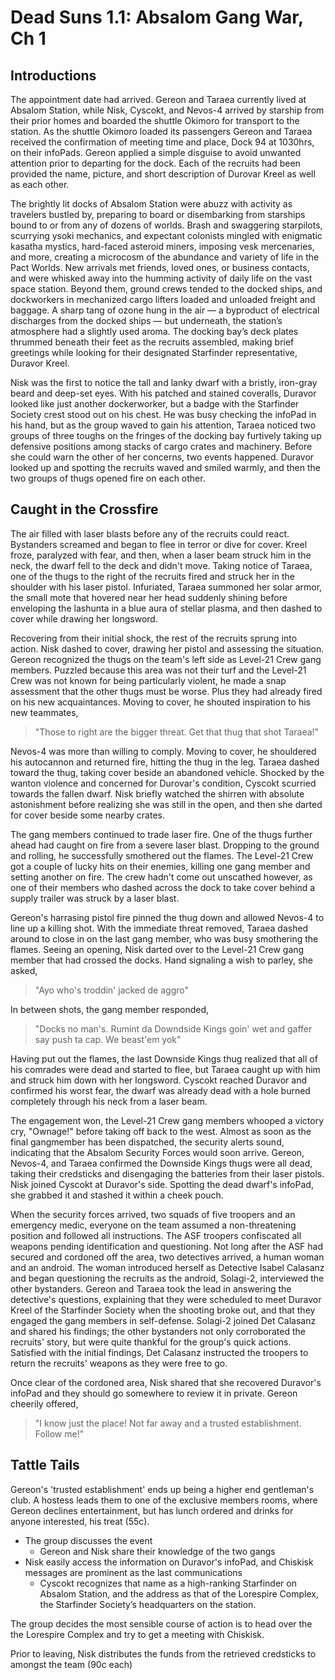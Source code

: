 # Dead Suns 1.1: Absalom Gang War, Ch 1

## Introductions

The appointment date had arrived. Gereon and Taraea currently lived at Absalom Station, while Nisk, Cyscokt, and Nevos-4 arrived by starship from their prior homes and boarded the shuttle Okimoro for transport to the station. As the shuttle Okimoro loaded its passengers Gereon and Taraea received the confirmation of meeting time and place, Dock 94 at 1030hrs, on their infoPads. Gereon applied a simple disguise to avoid unwanted attention prior to departing for the dock. Each of the recruits had been provided the name, picture, and short description of Durovar Kreel as well as each other.

The brightly lit docks of Absalom Station were abuzz with activity as travelers bustled by, preparing to board or disembarking from starships bound to or from any of dozens of worlds. Brash and swaggering starpilots, scurrying ysoki mechanics, and expectant colonists mingled with enigmatic kasatha mystics, hard-faced asteroid miners, imposing vesk mercenaries, and more, creating a microcosm of the abundance and variety of life in the Pact Worlds. New arrivals met friends, loved ones, or business contacts, and were whisked away into the humming activity of daily life on the vast space station. Beyond them, ground crews tended to the docked ships, and dockworkers in mechanized cargo lifters loaded and unloaded freight and baggage. A sharp tang of ozone hung in the air — a byproduct of electrical discharges from the docked ships — but underneath, the station’s atmosphere had a slightly used aroma. The docking bay’s deck plates thrummed beneath their feet as the recruits assembled, making brief greetings while looking for their designated Starfinder representative, Duravor Kreel.

Nisk was the first to notice the tall and lanky dwarf with a bristly, iron-gray beard and deep-set eyes. With his patched and stained coveralls, Duravor looked like just another dockerworker, but a badge with the Starfinder Society crest stood out on his chest. He was busy checking the infoPad in his hand, but as the group waved to gain his attention, Taraea noticed two groups of three toughs on the fringes of the docking bay furtively taking up defensive positions among stacks of cargo crates and machinery. Before she could warn the other of her concerns, two events happened. Duravor looked up and spotting the recruits waved and smiled warmly, and then the two groups of thugs opened fire on each other.

## Caught in the Crossfire

The air filled with laser blasts before any of the recruits could react. Bystanders screamed and began to flee in terror or dive for cover. Kreel froze, paralyzed with fear, and then, when a laser beam struck him in the neck, the dwarf fell to the deck and didn't move. Taking notice of Taraea, one of the thugs to the right of the recruits fired and struck her in the shoulder with his laser pistol. Infuriated, Taraea summoned her solar armor, the small mote that hovered near her head suddenly shining before enveloping the lashunta in a blue aura of stellar plasma, and then dashed to cover while drawing her longsword.

Recovering from their initial shock, the rest of the recruits sprung into action. Nisk dashed to cover, drawing her pistol and assessing the situation. Gereon recognized the thugs on the team's left side as Level-21 Crew gang members. Puzzled because this area was not their turf and the Level-21 Crew was not known for being particularly violent, he made a snap assessment that the other thugs must be worse. Plus they had already fired on his new acquaintances. Moving to cover, he shouted inspiration to his new teammates,
>"Those to right are the bigger threat. Get that thug that shot Taraea!"

Nevos-4 was more than willing to comply. Moving to cover, he shouldered his autocannon and returned fire, hitting the thug in the leg. Taraea dashed toward the thug, taking cover beside an abandoned vehicle. Shocked by the wanton violence and concerned for Durovar's condition, Cyscokt scurried towards the fallen dwarf. Nisk briefly watched the shirren with absolute astonishment before realizing she was still in the open, and then she darted for cover beside some nearby crates.

The gang members continued to trade laser fire. One of the thugs further ahead had caught on fire from a severe laser blast. Dropping to the ground and rolling, he successfully smothered out the flames. The Level-21 Crew got a couple of lucky hits on their enemies, killing one gang member and setting another on fire. The crew hadn't come out unscathed however, as one of their members who dashed across the dock to take cover behind a supply trailer was struck by a laser blast.

Gereon's harrasing pistol fire pinned the thug down and allowed Nevos-4 to line up a killing shot. With the immediate threat removed, Taraea dashed around to close in on the last gang member, who was busy smothering the flames. Seeing an opening, Nisk darted over to the Level-21 Crew gang member that had crossed the docks. Hand signaling a wish to parley, she asked,
>"Ayo who's troddin' jacked de aggro"

In between shots, the gang member responded,
>"Docks no man's. Rumint da Downdside Kings goin' wet and gaffer say push ta cap. We beast'em yok"

Having put out the flames, the last Downside Kings thug realized that all of his comrades were dead and started to flee, but Taraea caught up with him and struck him down with her longsword. Cyscokt reached Duravor and confirmed his worst fear, the dwarf was already dead with a hole burned completely through his neck from a laser beam.

The engagement won, the Level-21 Crew gang members whooped a victory cry, "Ownage!" before taking off back to the west. Almost as soon as the final gangmember has been dispatched, the security alerts sound, indicating that the Absalom Security Forces would soon arrive. Gereon, Nevos-4, and Taraea confirmed the Downside Kings thugs were all dead, taking their credsticks and disengaging the batteries from their laser pistols. Nisk joined Cyscokt at Duravor's side. Spotting the dead dwarf's infoPad, she grabbed it and stashed it within a cheek pouch.

When the security forces arrived, two squads of five troopers and an emergency medic, everyone on the team assumed a non-threatening position and followed all instructions. The ASF troopers confiscated all weapons pending identification and questioning. Not long after the ASF had secured and cordoned off the area, two detectives arrived, a human woman and an android. The woman introduced herself as Detective Isabel Calasanz and began questioning the recruits as the android, Solagi-2, interviewed the other bystanders. Gereon and Taraea took the lead in answering the detective's questions, explaining that they were scheduled to meet Duravor Kreel of the Starfinder Society when the shooting broke out, and that they engaged the gang members in self-defense. Solagi-2 joined Det Calasanz and shared his findings; the other bystanders not only corroborated the recruits' story, but were quite thankful for the group's quick actions. Satisfied with the initial findings, Det Calasanz instructed the troopers to return the recruits' weapons as they were free to go.

Once clear of the cordoned area, Nisk shared that she recovered Duravor's infoPad and they should go somewhere to review it in private. Gereon cheerily offered,
>"I know just the place! Not far away and a trusted establishment. Follow me!"

## Tattle Tails

Gereon's 'trusted establishment' ends up being a higher end gentleman's club. A hostess leads them to one of the exclusive members rooms, where Gereon declines entertainment, but has lunch ordered and drinks for anyone interested, his treat (55c).

- The group discusses the event
	- Gereon and Nisk share their knowledge of the two gangs
- Nisk easily access the information on Duravor's infoPad, and Chiskisk messages are prominent as the last communications
	- Cyscokt recognizes that name as a high-ranking Starfinder on Absalom Station, and the address as that of the Lorespire Complex, the Starfinder Society’s headquarters on the station.

The group decides the most sensible course of action is to head over the the Lorespire Complex and try to get a meeting with Chiskisk.

Prior to leaving, Nisk distributes the funds from the retrieved credsticks to amongst the team (90c each)
